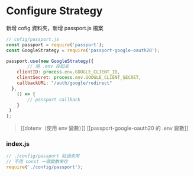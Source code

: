 # Configure Strategy
新增 cofig 資料夾，新增 passport.js 檔案 
```js
// cofig/passport.js
const passport = require('passport');
const GoogleStrategy = require('passport-google-oauth20');

passport.use(new GoogleStrategy({
		// 用 .env 存起來
    clientID: process.env.GOOGLE_CLIENT_ID,
    clientSecret: process.env.GOOGLE_CLIENT_SECRET,
    callbackURL: "/auth/google/redirect"
  },
	() => {
		// passport callback
	}
 )
);
```
>[[dotenv（使用 env 變數）]]
> [[passport-google-oauth20 的 .env 變數]]
### index.js
```js
// ./config/passport 貼過來用
// 不用 const 一個變數來存
require('./config/passport');
```

